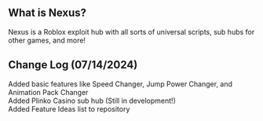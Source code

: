 ## What is Nexus?
Nexus is a Roblox exploit hub with all sorts of universal scripts, sub hubs for other games, and more!

## Change Log (07/14/2024)
Added basic features like Speed Changer, Jump Power Changer, and Animation Pack Changer   
Added Plinko Casino sub hub (Still in development!)  
Added Feature Ideas list to repository
